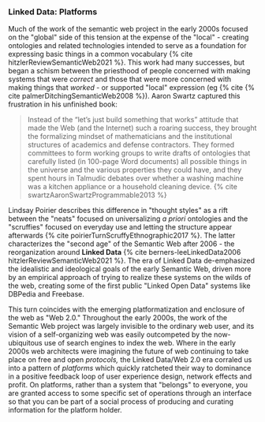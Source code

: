 ### Linked Data: Platforms

Much of the work of the semantic web project in the early 2000s focused on the "global" side of this tension at the expense of the "local" - creating ontologies and related technologies intended to serve as a foundation for expressing basic things in a common vocabulary {% cite hitzlerReviewSemanticWeb2021 %}. This work had many successes, but began a schism between the priesthood of people concerned with making systems that were *correct* and those that were more concerned with making things that *worked* - or supported "local" expression (eg {% cite {% cite palmerDitchingSemanticWeb2008 %}). Aaron Swartz captured this frustration in his unfinished book:

> Instead of the “let’s just build something that works” attitude that made the Web (and the Internet) such a roaring success, they brought the formalizing mindset of mathematicians and the institutional structures of academics and defense contractors. They formed committees to form working groups to write drafts of ontologies that carefully listed (in 100-page Word documents) all possible things in the universe and the various properties they could have, and they spent hours in Talmudic debates over whether a washing machine was a kitchen appliance or a household cleaning device. {% cite swartzAaronSwartzProgrammable2013 %}

Lindsay Poirier describes this difference in "thought styles" as a rift between the "neats" focused on universalizing *a priori* ontologies and the "scruffies" focused on everyday use and letting the structure appear afterwards {% cite poirierTurnScruffyEthnographic2017 %}. The latter characterizes the "second age" of the Semantic Web after 2006 - the reorganization around **Linked Data** {% cite berners-leeLinkedData2006 hitzlerReviewSemanticWeb2021 %}. The era of Linked Data de-emphasized the idealistic and ideological goals of the early Semantic Web, driven more by an empirical approach of trying to realize these systems on the wilds of the web, creating some of the first public "Linked Open Data" systems like DBPedia and Freebase.

This turn coincides with the emerging platformatization and enclosure of the web as "Web 2.0." Throughout the early 2000s, the work of the Semantic Web project was largely invisible to the ordinary web user, and its vision of a self-organizing web was easily outcompeted by the now-ubiquitous use of search engines to index the web. Where in the early 2000s web architects were imagining the future of web continuing to take place on free and open *protocols,* the Linked Data/Web 2.0 era corraled us into a pattern of *platforms* which quickly ratcheted their way to dominance in a positive feedback loop of user experience design, network effects and profit. On platforms, rather than a system that "belongs" to everyone, you are granted access to some specific set of operations through an interface so that you can be part of a social process of producing and curating information for the platform holder.